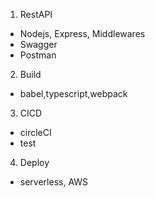 1. RestAPI

- Nodejs, Express, Middlewares
- Swagger
- Postman

2. Build

- babel,typescript,webpack

3. CICD

- circleCI
- test

4. Deploy

- serverless, AWS
